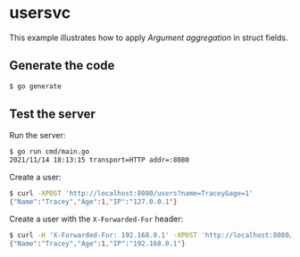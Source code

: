 # usersvc

This example illustrates how to apply *Argument aggregation* in struct fields.


## Generate the code

```bash
$ go generate
```

## Test the server

Run the server:

```bash
$ go run cmd/main.go
2021/11/14 18:13:15 transport=HTTP addr=:8080
```

Create a user:

```bash
$ curl -XPOST 'http://localhost:8080/users?name=Tracey&age=1'
{"Name":"Tracey","Age":1,"IP":"127.0.0.1"}
```

Create a user with the `X-Forwarded-For` header:

```bash
$ curl -H 'X-Forwarded-For: 192.168.0.1' -XPOST 'http://localhost:8080/users?name=Tracey&age=1'
{"Name":"Tracey","Age":1,"IP":"192.168.0.1"}
```
